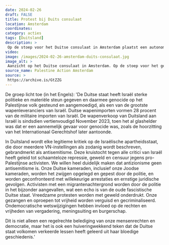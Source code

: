 ```yaml
---
date: 2024-02-26
draft: FALSE
title: Protest bij Duits consulaat
location: Amsterdam
coordinates: 
category: acties
tags: [Duitsland]
description: > 
 Op de stoep voor het Duitse consulaat in Amsterdam plaatst een autonome groep beelden van de Palestijnse martelaren die Duitsland heeft helpen vermoorden. Met deze actie veroordeelt de groep de medeplichtigheid van Duitsland aan genocides in het verleden en heden. Op enkele van de lichamen staat (in het Duits) 'Nooit meer is nu. Nooit meer voor iedereen'. Ook ligt er op de grond een spandoek met de tekst (in het Engels) 'Duitsland: oude gewoontes raak je maar lastig kwijt. Bevrijd Palestina'.
video: 
image: /images/2024-02-26-amsterdam-duits-consulaat.jpg
image_alt: > 
 Aanzicht op het Duitse consulaat in Amsterdam. Op de stoep voor het gebouw liggen verschillende figuren die de indruk geven van bloedige lichamen in lijkzakken gewikkeld. Ook ligt er op de grond een spandoek met de tekst (in het Engels) 'Duitsland: oude gewoontes raak je maar lastig kwijt. Bevrijd Palestina'.
source_name: Palestine Action Amsterdam
source: > 
 https://archive.is/GtZZG
---
```

De groep licht toe (in het Engels): 'De Duitse staat heeft Israël sterke politieke en materiële steun gegeven en daarmee genocide op het Palestijnse volk gesteund en aangemoedigd, als een van de grootste wapenleveranciers van Israël. Duitse wapenimporten vormen 28 procent van de militaire importen van Israël. De wapenverkoop van Duitsland aan Israël is sindsdien vertienvoudigd November 2023, toen het al glashelder was dat er een aannemelijk gevaar voor genocide was, zoals de hoorzitting van het Internationaal Gerechtshof later aantoonde.

In Duitsland wordt elke legitieme kritiek op de Israëlische apartheidsstaat, die door meerdere VN-instellingen als zodanig wordt beschreven, gebrandmerkt als antisemitisme. Deze kruistocht tegen alle critici van Israël heeft geleid tot schaamteloze repressie, geweld en censuur jegens pro-Palestijnse activisten. We willen heel duidelijk maken dat antizionisme geen antisemitisme is. Onze Duitse kameraden, inclusief onze Joodse kameraden, worden het zwijgen opgelegd en gepest door de politie, en worden geconfronteerd met willekeurige arrestaties en ernstige juridische gevolgen. Activisten met een migrantenachtergrond worden door de politie in het bijzonder aangevallen, wat een echo is van de oude fascistische Duitse staat. Vreedzame protesten worden met geweld onderdrukt. Onze gezangen en oproepen tot vrijheid worden verguisd en gecriminaliseerd. Ondemocratische wetswijzigingen hebben invloed op de rechten en vrijheden van vergadering, meningsuiting en burgerschap.

Dit is niet alleen een regelrechte belediging van onze mensenrechten en democratie, maar het is ook een huiveringwekkend teken dat de Duitse staat volkomen verkeerde lessen heeft geleerd uit haar bloedige geschiedenis.'